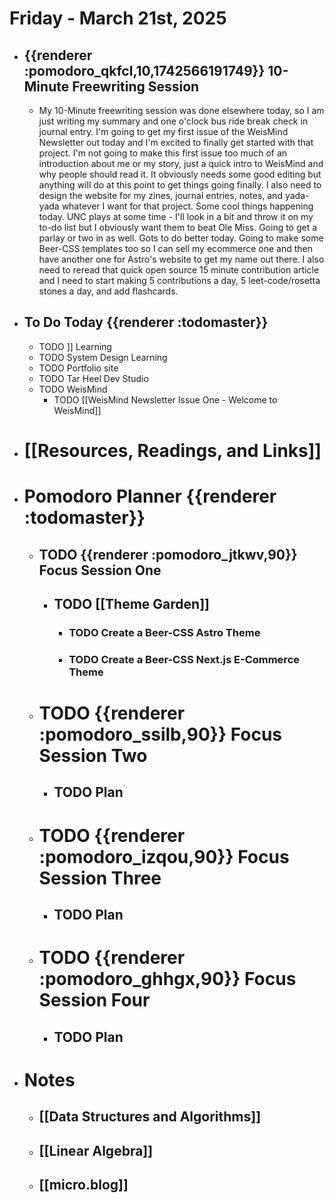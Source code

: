 # Friday - March 21st, 2025
- ## {{renderer :pomodoro_qkfcl,10,1742566191749}}  10-Minute Freewriting Session
	- My 10-Minute freewriting session was done elsewhere today, so I am just writing my summary and one o'clock bus ride break check in journal entry. I'm going to get my first issue of the WeisMind Newsletter out today and I'm excited to finally get started with that project. I'm not going to make this first issue too much of an introduction about me or my story, just a quick intro to WeisMind and why people should read it. It obviously needs some good editing but anything will do at this point to get things going finally. I also need to design the website for my zines, journal entries, notes, and yada-yada whatever I want for that project. Some cool things happening today. UNC plays at some time - I'll look in a bit and throw it on my to-do list but I obviously want them to beat Ole Miss. Going to get a parlay or two in as well. Gots to do better today. Going to make some Beer-CSS templates too so I can sell my ecommerce one and then have another one for Astro's website to get my name out there. I also need to reread that quick open source 15 minute contribution article and I need to start making 5 contributions a day, 5 leet-code/rosetta stones a day, and add flashcards.
- ## To Do Today {{renderer :todomaster}}
	- TODO ]] Learning
	- TODO System Design Learning
	- TODO Portfolio site
	- TODO Tar Heel Dev Studio
	- TODO WeisMind
		- TODO [[WeisMind Newsletter Issue One - Welcome to WeisMind]]
- # [[Resources, Readings, and Links]]
- # Pomodoro Planner {{renderer :todomaster}}
	- ## TODO {{renderer :pomodoro_jtkwv,90}}  Focus Session One
		- ## TODO [[Theme Garden]]
			- ### TODO Create a Beer-CSS Astro Theme
			- ### TODO Create a Beer-CSS Next.js E-Commerce Theme
	- # TODO {{renderer :pomodoro_ssilb,90}} Focus Session Two
		- ## TODO Plan
	- # TODO {{renderer :pomodoro_izqou,90}} Focus Session Three
		- ## TODO Plan
	- # TODO {{renderer :pomodoro_ghhgx,90}} Focus Session Four
		- ## TODO Plan
- # Notes
	- ## [[Data Structures and Algorithms]]
	- ## [[Linear Algebra]]
	- ## [[micro.blog]]